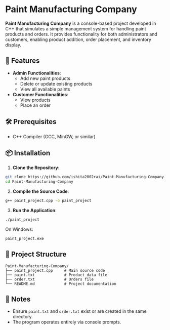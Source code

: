 # Paint Manufacturing Company

**Paint Manufacturing Company** is a console-based project developed in C++ that simulates a simple management system for handling paint products and orders. It provides functionality for both administrators and customers, enabling product addition, order placement, and inventory display.

## 🎨 Features

- **Admin Functionalities**:
  - Add new paint products
  - Delete or update existing products
  - View all available paints
- **Customer Functionalities**:
  - View products
  - Place an order

## 🛠️ Prerequisites

- C++ Compiler (GCC, MinGW, or similar)

## 📦 Installation

1. **Clone the Repository**:

```bash
git clone https://github.com/ishita2002rai/Paint-Manufacturing-Company.git
cd Paint-Manufacturing-Company
```

2. **Compile the Source Code**:

```bash
g++ paint_project.cpp -o paint_project
```

3. **Run the Application**:

```bash
./paint_project
```

On Windows:

```bash
paint_project.exe
```

## 📁 Project Structure

```
Paint-Manufacturing-Company/
├── paint_project.cpp     # Main source code
├── paint.txt             # Product data file
├── order.txt             # Orders file
└── README.md             # Project documentation
```

## 📝 Notes

- Ensure `paint.txt` and `order.txt` exist or are created in the same directory.
- The program operates entirely via console prompts.

